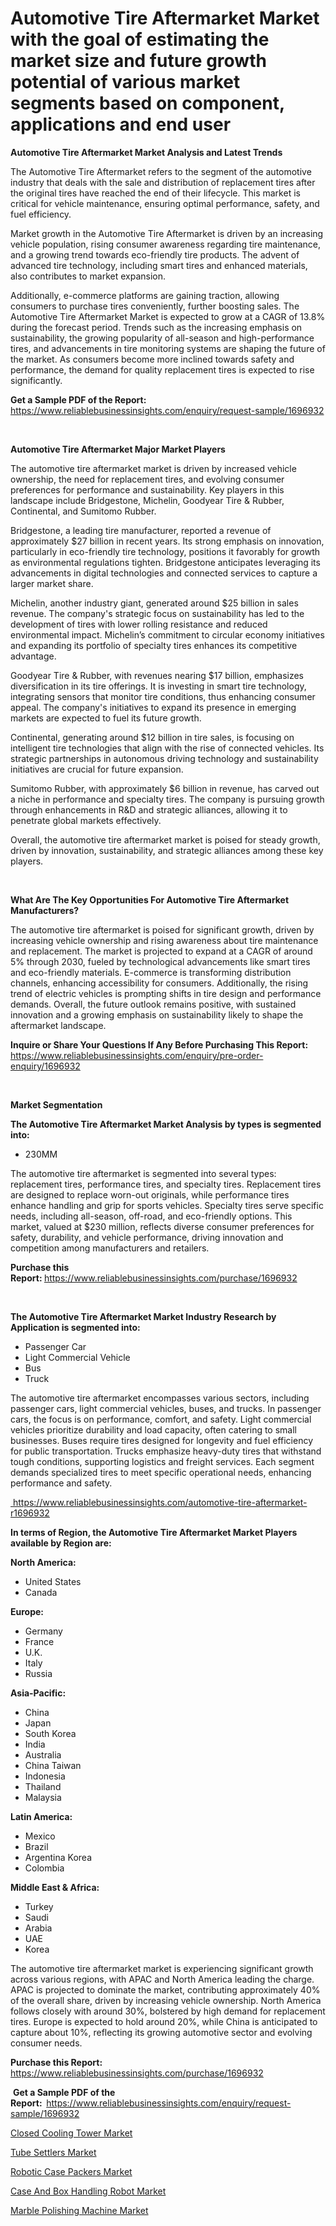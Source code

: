 <p><h1>Automotive Tire Aftermarket Market with the goal of estimating the market size and future growth potential of various market segments based on component, applications and end user</h1></p><p><strong>Automotive Tire Aftermarket Market Analysis and Latest Trends</strong></p>
<p><p>The Automotive Tire Aftermarket refers to the segment of the automotive industry that deals with the sale and distribution of replacement tires after the original tires have reached the end of their lifecycle. This market is critical for vehicle maintenance, ensuring optimal performance, safety, and fuel efficiency. </p><p>Market growth in the Automotive Tire Aftermarket is driven by an increasing vehicle population, rising consumer awareness regarding tire maintenance, and a growing trend towards eco-friendly tire products. The advent of advanced tire technology, including smart tires and enhanced materials, also contributes to market expansion. </p><p>Additionally, e-commerce platforms are gaining traction, allowing consumers to purchase tires conveniently, further boosting sales. The Automotive Tire Aftermarket Market is expected to grow at a CAGR of 13.8% during the forecast period. Trends such as the increasing emphasis on sustainability, the growing popularity of all-season and high-performance tires, and advancements in tire monitoring systems are shaping the future of the market. As consumers become more inclined towards safety and performance, the demand for quality replacement tires is expected to rise significantly.</p></p>
<p><strong>Get a Sample PDF of the Report:&nbsp;</strong> <a href="https://www.reliablebusinessinsights.com/enquiry/request-sample/1696932?utm_campaign=1847&utm_medium=2&utm_source=Github&utm_content=ia&utm_term=27032025&utm_id=automotive-tire-aftermarket">https://www.reliablebusinessinsights.com/enquiry/request-sample/1696932</a></p>
<p>&nbsp;</p>
<p><strong>Automotive Tire Aftermarket Major Market Players</strong></p>
<p><p>The automotive tire aftermarket market is driven by increased vehicle ownership, the need for replacement tires, and evolving consumer preferences for performance and sustainability. Key players in this landscape include Bridgestone, Michelin, Goodyear Tire & Rubber, Continental, and Sumitomo Rubber.</p><p>Bridgestone, a leading tire manufacturer, reported a revenue of approximately $27 billion in recent years. Its strong emphasis on innovation, particularly in eco-friendly tire technology, positions it favorably for growth as environmental regulations tighten. Bridgestone anticipates leveraging its advancements in digital technologies and connected services to capture a larger market share.</p><p>Michelin, another industry giant, generated around $25 billion in sales revenue. The company's strategic focus on sustainability has led to the development of tires with lower rolling resistance and reduced environmental impact. Michelin’s commitment to circular economy initiatives and expanding its portfolio of specialty tires enhances its competitive advantage.</p><p>Goodyear Tire & Rubber, with revenues nearing $17 billion, emphasizes diversification in its tire offerings. It is investing in smart tire technology, integrating sensors that monitor tire conditions, thus enhancing consumer appeal. The company's initiatives to expand its presence in emerging markets are expected to fuel its future growth.</p><p>Continental, generating around $12 billion in tire sales, is focusing on intelligent tire technologies that align with the rise of connected vehicles. Its strategic partnerships in autonomous driving technology and sustainability initiatives are crucial for future expansion.</p><p>Sumitomo Rubber, with approximately $6 billion in revenue, has carved out a niche in performance and specialty tires. The company is pursuing growth through enhancements in R&D and strategic alliances, allowing it to penetrate global markets effectively.</p><p>Overall, the automotive tire aftermarket market is poised for steady growth, driven by innovation, sustainability, and strategic alliances among these key players.</p></p>
<p>&nbsp;</p>
<p><strong>What Are The Key Opportunities For Automotive Tire Aftermarket Manufacturers?</strong></p>
<p><p>The automotive tire aftermarket is poised for significant growth, driven by increasing vehicle ownership and rising awareness about tire maintenance and replacement. The market is projected to expand at a CAGR of around 5% through 2030, fueled by technological advancements like smart tires and eco-friendly materials. E-commerce is transforming distribution channels, enhancing accessibility for consumers. Additionally, the rising trend of electric vehicles is prompting shifts in tire design and performance demands. Overall, the future outlook remains positive, with sustained innovation and a growing emphasis on sustainability likely to shape the aftermarket landscape.</p></p>
<p><strong>Inquire or Share Your Questions If Any Before Purchasing This Report:</strong> <a href="https://www.reliablebusinessinsights.com/enquiry/pre-order-enquiry/1696932?utm_campaign=1847&utm_medium=2&utm_source=Github&utm_content=ia&utm_term=27032025&utm_id=automotive-tire-aftermarket">https://www.reliablebusinessinsights.com/enquiry/pre-order-enquiry/1696932</a></p>
<p>&nbsp;</p>
<p><strong>Market Segmentation</strong></p>
<p><strong>The Automotive Tire Aftermarket Market Analysis by types is segmented into:</strong></p>
<p><ul><li>230MM</li></ul></p>
<p><p>The automotive tire aftermarket is segmented into several types: replacement tires, performance tires, and specialty tires. Replacement tires are designed to replace worn-out originals, while performance tires enhance handling and grip for sports vehicles. Specialty tires serve specific needs, including all-season, off-road, and eco-friendly options. This market, valued at $230 million, reflects diverse consumer preferences for safety, durability, and vehicle performance, driving innovation and competition among manufacturers and retailers.</p></p>
<p><strong>Purchase this Report:&nbsp;</strong><a href="https://www.reliablebusinessinsights.com/purchase/1696932?utm_campaign=1847&utm_medium=2&utm_source=Github&utm_content=ia&utm_term=27032025&utm_id=automotive-tire-aftermarket">https://www.reliablebusinessinsights.com/purchase/1696932</a></p>
<p>&nbsp;</p>
<p><strong>The Automotive Tire Aftermarket Market Industry Research by Application is segmented into:</strong></p>
<p><ul><li>Passenger Car</li><li>Light Commercial Vehicle</li><li>Bus</li><li>Truck</li></ul></p>
<p><p>The automotive tire aftermarket encompasses various sectors, including passenger cars, light commercial vehicles, buses, and trucks. In passenger cars, the focus is on performance, comfort, and safety. Light commercial vehicles prioritize durability and load capacity, often catering to small businesses. Buses require tires designed for longevity and fuel efficiency for public transportation. Trucks emphasize heavy-duty tires that withstand tough conditions, supporting logistics and freight services. Each segment demands specialized tires to meet specific operational needs, enhancing performance and safety.</p></p>
<p><a href="https://www.reliablebusinessinsights.com/automotive-tire-aftermarket-r1696932?utm_campaign=1847&utm_medium=2&utm_source=Github&utm_content=ia&utm_term=27032025&utm_id=automotive-tire-aftermarket">&nbsp;https://www.reliablebusinessinsights.com/automotive-tire-aftermarket-r1696932</a></p>
<p><strong>In terms of Region, the Automotive Tire Aftermarket Market Players available by Region are:</strong></p>
<p>
    <p> <strong> North America: </strong>
        <ul>
            <li>United States</li>
            <li>Canada</li>
        </ul>
        </p> 
    <p> <strong> Europe: </strong>
        <ul>
            <li>Germany</li>
            <li>France</li>
            <li>U.K.</li>
            <li>Italy</li>
            <li>Russia</li>
        </ul>
        </p> 
    <p> <strong> Asia-Pacific: </strong>
        <ul>
            <li>China</li>
            <li>Japan</li>
            <li>South Korea</li>
            <li>India</li>
            <li>Australia</li>
            <li>China Taiwan</li>
            <li>Indonesia</li>
            <li>Thailand</li>
            <li>Malaysia</li>
        </ul>
        </p> 
    <p> <strong> Latin America: </strong>
        <ul>
            <li>Mexico</li>
            <li>Brazil</li>
            <li>Argentina Korea</li>
            <li>Colombia</li>
        </ul>
        </p> 
    <p> <strong> Middle East & Africa: </strong>
        <ul>
            <li>Turkey</li>
            <li>Saudi</li>
            <li>Arabia</li>
            <li>UAE</li>
            <li>Korea</li>
        </ul>
    </p>
    </p>
<p><p>The automotive tire aftermarket market is experiencing significant growth across various regions, with APAC and North America leading the charge. APAC is projected to dominate the market, contributing approximately 40% of the overall share, driven by increasing vehicle ownership. North America follows closely with around 30%, bolstered by high demand for replacement tires. Europe is expected to hold around 20%, while China is anticipated to capture about 10%, reflecting its growing automotive sector and evolving consumer needs.</p></p>
<p><strong>Purchase this Report: </strong><a href="https://www.reliablebusinessinsights.com/purchase/1696932?utm_campaign=1847&utm_medium=2&utm_source=Github&utm_content=ia&utm_term=27032025&utm_id=automotive-tire-aftermarket">https://www.reliablebusinessinsights.com/purchase/1696932</a></p>
<p>&nbsp;<strong>Get a Sample PDF of the Report:&nbsp;&nbsp;</strong><a href="https://www.reliablebusinessinsights.com/enquiry/request-sample/1696932?utm_campaign=1847&utm_medium=2&utm_source=Github&utm_content=ia&utm_term=27032025&utm_id=automotive-tire-aftermarket">https://www.reliablebusinessinsights.com/enquiry/request-sample/1696932</a></p>
<p><strong></strong></p>
<p><p><a href="https://github.com/olesjaquah/Market-Research-Report-List-1/blob/main/closed-cooling-tower-market.md?utm_campaign=1847&utm_medium=2&utm_source=Github&utm_content=ia&utm_term=27032025&utm_id=automotive-tire-aftermarket">Closed Cooling Tower Market</a></p><p><a href="https://github.com/seppelharjap/Market-Research-Report-List-1/blob/main/tube-settlers-market.md?utm_campaign=1847&utm_medium=2&utm_source=Github&utm_content=ia&utm_term=27032025&utm_id=automotive-tire-aftermarket">Tube Settlers Market</a></p><p><a href="https://github.com/kitkaeberz5z/Market-Research-Report-List-1/blob/main/robotic-case-packers-market.md?utm_campaign=1847&utm_medium=2&utm_source=Github&utm_content=ia&utm_term=27032025&utm_id=automotive-tire-aftermarket">Robotic Case Packers Market</a></p><p><a href="https://github.com/edriceakeime/Market-Research-Report-List-1/blob/main/case-and-box-handling-robot-market.md?utm_campaign=1847&utm_medium=2&utm_source=Github&utm_content=ia&utm_term=27032025&utm_id=automotive-tire-aftermarket">Case And Box Handling Robot Market</a></p><p><a href="https://github.com/kitsossadien/Market-Research-Report-List-1/blob/main/marble-polishing-machine-market.md?utm_campaign=1847&utm_medium=2&utm_source=Github&utm_content=ia&utm_term=27032025&utm_id=automotive-tire-aftermarket">Marble Polishing Machine Market</a></p></p>
